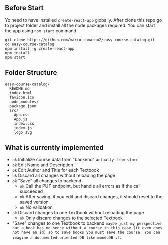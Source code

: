 ## Before Start
Yo need to have installed `create-react-app` globally. After clone this repo go to project folder and install all the node packages required.
You can start the app using `npm start` command.

```
git clone https://github.com/mario-camacho2/easy-course-catalog.git
cd easy-course-catalog
npm install -g create-react-app
npm install
npm start

```

## Folder Structure

```
easy-course-catalog/
  README.md
  index.html
  favicon.ico
  node_modules/
  package.json
  src/
    App.css
    App.js
    index.css
    index.js
    logo.svg
```

## What is currently implemented

* `ok` Initialize course data from "backend" `actually from store`
* `ok` Edit Name and Description
* `ok` Edit Author and Title for each Textbook
* `ok` Discard all changes without reloading the page
* `ok` "Save" all changes to backend
  * `ok` Call the PUT endpoint, but handle all errors as if the call succeeded
  * `ok` After saving, if you edit and discard changes, it should reset to the saved version
  * `ok` No validation
* `ok` Discard changes to one Textbook without reloading the page
  * `ok` Only discard changes to the selected Textbook
* "Save" changes to one Textbook to backend `maybe just my perspective but a book has no sense without a course in this case (it even does not have an id) so to save books you must save the course. You can imagine a documented oriented DB like mondoDB :)`.
